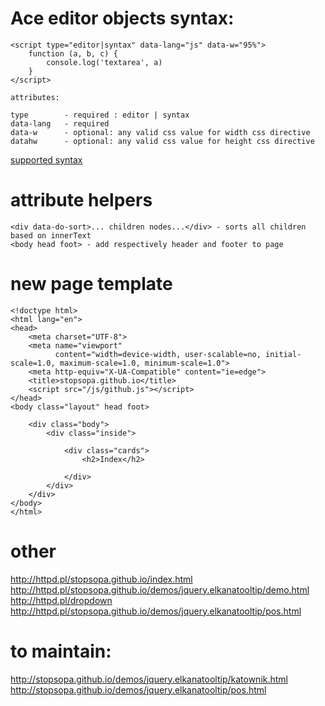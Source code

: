 
# Ace editor objects syntax:

    <script type="editor|syntax" data-lang="js" data-w="95%">
        function (a, b, c) {
            console.log('textarea', a)
        }
    </script>
    
    attributes:
    
    type        - required : editor | syntax
    data-lang   - required
    data-w      - optional: any valid css value for width css directive
    datahw      - optional: any valid css value for height css directive
    
[supported syntax](https://github.com/ajaxorg/ace/blob/master/lib/ace/ext/modelist.js#L53)

# attribute helpers

    <div data-do-sort>... children nodes...</div> - sorts all children based on innerText
    <body head foot> - add respectively header and footer to page
    
# new page template

    <!doctype html>
    <html lang="en">
    <head>
        <meta charset="UTF-8">
        <meta name="viewport"
              content="width=device-width, user-scalable=no, initial-scale=1.0, maximum-scale=1.0, minimum-scale=1.0">
        <meta http-equiv="X-UA-Compatible" content="ie=edge">
        <title>stopsopa.github.io</title>
        <script src="/js/github.js"></script>
    </head>
    <body class="layout" head foot>
    
        <div class="body">
            <div class="inside">
    
                <div class="cards">
                    <h2>Index</h2>               
                    
                </div>
            </div>
        </div>
    </body>
    </html>
    
# other   

http://httpd.pl/stopsopa.github.io/index.html
http://httpd.pl/stopsopa.github.io/demos/jquery.elkanatooltip/demo.html
http://httpd.pl/dropdown
http://httpd.pl/stopsopa.github.io/demos/jquery.elkanatooltip/pos.html



# to maintain:
http://stopsopa.github.io/demos/jquery.elkanatooltip/katownik.html
http://stopsopa.github.io/demos/jquery.elkanatooltip/pos.html








